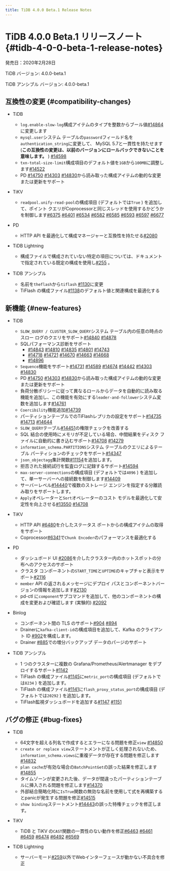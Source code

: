 ```yaml
---
title: TiDB 4.0.0 Beta.1 Release Notes
---
```


# TiDB 4.0.0 Beta.1 リリースノート {#tidb-4-0-0-beta-1-release-notes}

発売日：2020年2月28日

TiDB バージョン: 4.0.0-beta.1

TiDB アンシブル バージョン: 4.0.0-beta.1

## 互換性の変更 {#compatibility-changes}

-   TiDB
    -   `log.enable-slow-log`構成アイテムのタイプを整数からブール値[#14864](https://github.com/pingcap/tidb/pull/14864)に変更します
    -   `mysql.user`システム テーブルの`password`フィールド名を`authentication_string`に変更して、 MySQL 5.7と一貫性を持たせます (**この互換性の変更は、以前のバージョンにロールバックできないことを意味します。** ) [#14598](https://github.com/pingcap/tidb/pull/14598)
    -   `txn-total-size-limit`構成項目のデフォルト値を`1GB`から`100MB`に調整します[#14522](https://github.com/pingcap/tidb/pull/14522)
    -   PD [#14750](https://github.com/pingcap/tidb/pull/14750) [#14303](https://github.com/pingcap/tidb/pull/14303) [#14830](https://github.com/pingcap/tidb/pull/14830)から読み取った構成アイテムの動的な変更または更新をサポート

-   TiKV
    -   `readpool.unify-read-pool`の構成項目 (デフォルトでは`True` ) を追加して、ポイント クエリがCoprocessorと同じスレッドを使用するかどうかを制御します[#6375](https://github.com/tikv/tikv/pull/6375) [#6401](https://github.com/tikv/tikv/pull/6401) [#6534](https://github.com/tikv/tikv/pull/6534) [#6582](https://github.com/tikv/tikv/pull/6582) [#6585](https://github.com/tikv/tikv/pull/6585) [#6593](https://github.com/tikv/tikv/pull/6593) [#6597](https://github.com/tikv/tikv/pull/6597) [#6677](https://github.com/tikv/tikv/pull/6677)

-   PD
    -   HTTP API を最適化して構成マネージャーと互換性を持たせる[#2080](https://github.com/pingcap/pd/pull/2080)

-   TiDB Lightning
    -   構成ファイルで構成されていない特定の項目については、ドキュメントで指定されている既定の構成を使用し[#255](https://github.com/pingcap/tidb-lightning/pull/255) 。

-   TiDB アンシブル
    -   名前を`theflash`から`tiflash` [#1130](https://github.com/pingcap/tidb-ansible/pull/1130)に変更
    -   TiFlash の構成ファイル[#1138](https://github.com/pingcap/tidb-ansible/pull/1138)のデフォルト値と関連構成を最適化する

## 新機能 {#new-features}

-   TiDB
    -   `SLOW_QUERY / CLUSTER_SLOW_QUERY`システム テーブル内の任意の時点のスロー ログのクエリをサポート[#14840](https://github.com/pingcap/tidb/pull/14840) [#14878](https://github.com/pingcap/tidb/pull/14878)
    -   SQLパフォーマンス診断をサポート
        -   [#14843](https://github.com/pingcap/tidb/pull/14843) [#14810](https://github.com/pingcap/tidb/pull/14810) [#14835](https://github.com/pingcap/tidb/pull/14835) [#14801](https://github.com/pingcap/tidb/pull/14801) [#14743](https://github.com/pingcap/tidb/pull/14743)
        -   [#14718](https://github.com/pingcap/tidb/pull/14718) [#14721](https://github.com/pingcap/tidb/pull/14721) [#14670](https://github.com/pingcap/tidb/pull/14670) [#14663](https://github.com/pingcap/tidb/pull/14663) [#14668](https://github.com/pingcap/tidb/pull/14668)
        -   [#14896](https://github.com/pingcap/tidb/pull/14896)
    -   `Sequence`機能をサポート[#14731](https://github.com/pingcap/tidb/pull/14731) [#14589](https://github.com/pingcap/tidb/pull/14589) [#14674](https://github.com/pingcap/tidb/pull/14674) [#14442](https://github.com/pingcap/tidb/pull/14442) [#14303](https://github.com/pingcap/tidb/pull/14303) [#14830](https://github.com/pingcap/tidb/pull/14830)
    -   PD [#14750](https://github.com/pingcap/tidb/pull/14750) [#14303](https://github.com/pingcap/tidb/pull/14303) [#14830](https://github.com/pingcap/tidb/pull/14830)から読み取った構成アイテムの動的な変更または更新をサポート
    -   負荷分散ポリシーに従って異なるロールからデータを自動的に読み取る機能を追加し、この機能を有効にする`leader-and-follower`システム変数を追加します[#14761](https://github.com/pingcap/tidb/pull/14761)
    -   `Coercibility`機能追加[#14739](https://github.com/pingcap/tidb/pull/14739)
    -   パーティションテーブルでのTiFlashレプリカの設定をサポート[#14735](https://github.com/pingcap/tidb/pull/14735) [#14713](https://github.com/pingcap/tidb/pull/14713) [#14644](https://github.com/pingcap/tidb/pull/14644)
    -   `SLOW_QUERY`テーブル[#14451](https://github.com/pingcap/tidb/pull/14451)の権限チェックを改善する
    -   SQL 結合の使用時にメモリが不足している場合、中間結果をディスク ファイルに自動的に書き込むサポート[#14708](https://github.com/pingcap/tidb/pull/14708) [#14279](https://github.com/pingcap/tidb/pull/14279)
    -   `information_schema.PARTITIONS`システム テーブルのクエリによるテーブル パーティションのチェックをサポート[#14347](https://github.com/pingcap/tidb/pull/14347)
    -   `json_objectagg`集計関数[#11154](https://github.com/pingcap/tidb/pull/11154)を追加します。
    -   拒否された接続試行を監査ログに記録するサポート[#14594](https://github.com/pingcap/tidb/pull/14594)
    -   `max-server-connections`の構成項目 (デフォルトでは`4096` ) を追加して、単一サーバーへの接続数を制御します[#14409](https://github.com/pingcap/tidb/pull/14409)
    -   サーバーレベル[#14440](https://github.com/pingcap/tidb/pull/14440)で複数のストレージ エンジンを指定する分離読み取りをサポートします。
    -   `Apply`オペレーターと`Sort`オペレーターのコスト モデルを最適化して安定性を向上させる[#13550](https://github.com/pingcap/tidb/pull/13550) [#14708](https://github.com/pingcap/tidb/pull/14708)

-   TiKV
    -   HTTP API [#6480](https://github.com/tikv/tikv/pull/6480)を介したステータス ポートからの構成アイテムの取得をサポート
    -   Coprocessor[#6341](https://github.com/tikv/tikv/pull/6341)で`Chunk Encoder`のパフォーマンスを最適化する

-   PD
    -   ダッシュボード UI [#2086](https://github.com/pingcap/pd/pull/2086)を介したクラスター内のホットスポットの分布へのアクセスのサポート
    -   クラスタ コンポーネントの`START_TIME`と`UPTIME`のキャプチャと表示をサポート[#2116](https://github.com/pingcap/pd/pull/2116)
    -   `member` API の返されるメッセージにデプロイ パスとコンポーネントバージョンの情報を追加します[#2130](https://github.com/pingcap/pd/pull/2130)
    -   pd-ctl に`component`サブコマンドを追加して、他のコンポーネントの構成を変更および確認します (実験的) [#2092](https://github.com/pingcap/pd/pull/2092)

-   Binlog
    -   コンポーネント間の TLS のサポート[#904](https://github.com/pingcap/tidb-binlog/pull/904) [#894](https://github.com/pingcap/tidb-binlog/pull/894)
    -   Drainerに`kafka-client-id`の構成項目を追加して、Kafka のクライアント ID [#902](https://github.com/pingcap/tidb-binlog/pull/902)を構成します。
    -   Drainer [#885](https://github.com/pingcap/tidb-binlog/pull/885)での増分バックアップ データのパージのサポート

-   TiDB アンシブル
    -   1 つのクラスターに複数の Grafana/Prometheus/Alertmanager をデプロイするサポート[#1142](https://github.com/pingcap/tidb-ansible/pull/1142)
    -   TiFlash の構成ファイル[#1145](https://github.com/pingcap/tidb-ansible/pull/1145)に`metric_port`の構成項目 (デフォルトでは`8234` ) を追加します。
    -   TiFlash の構成ファイル[#1141](https://github.com/pingcap/tidb-ansible/pull/1141)に`flash_proxy_status_port`の構成項目 (デフォルトでは`20292` ) を追加します。
    -   TiFlash監視ダッシュボードを追加する[#1147](https://github.com/pingcap/tidb-ansible/pull/1147) [#1151](https://github.com/pingcap/tidb-ansible/pull/1151)

## バグの修正 {#bug-fixes}

-   TiDB
    -   64文字を超える列名で作成するとエラーになる問題を修正`view` [#14850](https://github.com/pingcap/tidb/pull/14850)
    -   `create or replace view`ステートメントが正しく処理されないため、 `information_schema.views`に重複データが存在する問題を修正します[#14832](https://github.com/pingcap/tidb/pull/14832)
    -   `plan cache`が有効な場合の`BatchPointGet`の誤った結果を修正します[#14855](https://github.com/pingcap/tidb/pull/14855)
    -   タイムゾーンが変更された後、データが間違ったパーティションテーブルに挿入される問題を修正します[#14370](https://github.com/pingcap/tidb/pull/14370)
    -   外部結合簡略化時に`IsTrue`関数の無効な名前を使用して式を再構築するとpanicが発生する問題を修正[#14515](https://github.com/pingcap/tidb/pull/14515)
    -   `show binding`ステートメント[#14443](https://github.com/pingcap/tidb/pull/14443)の誤った特権チェックを修正します。

-   TiKV
    -   TiDB と TiKV の`CAST`関数の一貫性のない動作を修正[#6463](https://github.com/tikv/tikv/pull/6463) [#6461](https://github.com/tikv/tikv/pull/6461) [#6459](https://github.com/tikv/tikv/pull/6459) [#6474](https://github.com/tikv/tikv/pull/6474) [#6492](https://github.com/tikv/tikv/pull/6492) [#6569](https://github.com/tikv/tikv/pull/6569)

-   TiDB Lightning
    -   サーバーモード[#259](https://github.com/pingcap/tidb-lightning/pull/259)以外でWebインターフェースが動かない不具合を修正
